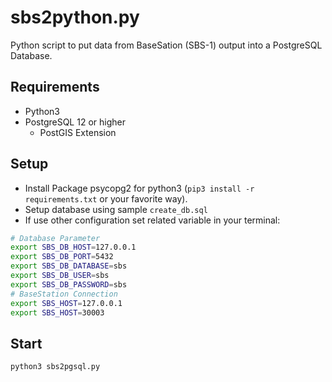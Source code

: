 sbs2python.py
=============

Python script to put data from BaseSation (SBS-1) output into a PostgreSQL Database.

Requirements
------------
- Python3
- PostgreSQL 12 or higher
  - PostGIS Extension

Setup
-----

- Install Package psycopg2 for python3 (`pip3 install -r requirements.txt` or your favorite way).
- Setup database using sample `create_db.sql`
- If use other configuration set related variable in your terminal: 
```bash
# Database Parameter
export SBS_DB_HOST=127.0.0.1
export SBS_DB_PORT=5432
export SBS_DB_DATABASE=sbs
export SBS_DB_USER=sbs
export SBS_DB_PASSWORD=sbs
# BaseStation Connection
export SBS_HOST=127.0.0.1
export SBS_HOST=30003
```

Start
-----

```
python3 sbs2pgsql.py
```